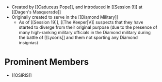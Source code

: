 - Created by [[Caduceus Pope]], and introduced in [[Session 9]] at [[Dagen's Masquerade]]
- Originally created to serve in the [[Diamond Military]]
	- As of [[Session 19]], [[The Keeper|V]] suspects that they have started to diverge from their original purpose (due to the presence of many high-ranking military officials in the Diamond military during the battle of [[Lycoris]] and them not sporting any Diamond insignias)

# Prominent Members
- [[OSIRIS]]